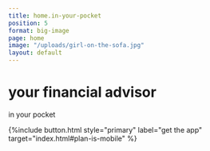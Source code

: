 ```yaml
---
title: home.in-your-pocket
position: 5
format: big-image
page: home
image: "/uploads/girl-on-the-sofa.jpg"
layout: default
---
```

# your financial advisor

in your pocket

{%include button.html style="primary" label="get the app" target="index.html#plan-is-mobile" %}
